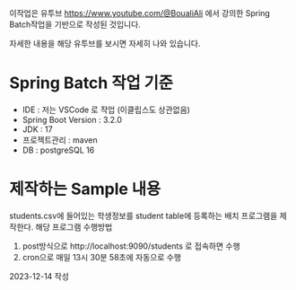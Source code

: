 이작업은 유투브 https://www.youtube.com/@BoualiAli 에서 강의한 Spring Batch작업을 기반으로 작성된 것입니다.

자세한 내용을 해당 유투브를 보시면 자세히 나와 있습니다.

# Spring Batch 작업 기준
* IDE : 저는 VSCode 로 작업 (이클립스도 상관없음)
* Spring Boot Version : 3.2.0
* JDK : 17
* 프로젝트관리 : maven
* DB : postgreSQL 16


# 제작하는 Sample 내용
students.csv에 들어있는 학생정보를 student table에 등록하는 배치 프로그램을 제작한다.
해당 프로그램 수행방법
1. post방식으로 http://localhost:9090/students 로 접속하면 수행
2. cron으로 매일 13시 30분 58초에 자동으로 수행


2023-12-14 작성

